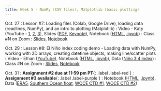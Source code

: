 ```yaml
---
title: Week 5 - NumPy (CSV files), Matplotlib (basic plotting)
---
```


Oct. 27
: Lesson #7: Loading files (Colab, Google Drive), loading data (readlines, NumPy), and an intro to plotting (Matplotlib)
  : Video - Katy (YouTube - [1](#), [2](#), [3](#)), Slides ([PDF](/OCEAN_215/materials/lessons/lesson_7.pdf), [Keynote](/OCEAN_215/materials/lessons/lesson_7.key)), Notebook ([HTML](https://nbviewer.org/github/ethan-campbell/OCEAN_215/blob/main/materials/lessons/lesson_7_notebook.ipynb), [.ipynb](/OCEAN_215/materials/lessons/lesson_7_notebook.ipynb))
: Class #N on Zoom
  : [Slides](#), [Notebook](#)

Oct. 29
: Lesson #8: El Niño index coding demo - Loading data with NumPy, working with 2D arrays, creating datetime objects, making line/scatter plots
  : Video - Ethan ([YouTube](#)), Notebook ([HTML](https://nbviewer.org/github/ethan-campbell/OCEAN_215/blob/main/materials/lessons/lesson_8_notebook.ipynb), [.ipynb](/OCEAN_215/materials/lessons/lesson_8_notebook.ipynb)), Data ([Niño 3.4 index](/OCEAN_215/materials/data/nino34.long.data.txt))
: Class #N on Zoom
  : [Slides](#), [Notebook](#)

Oct. 31
: **Assignment #2 due at 11:59 pm PT**{: .label .label-red }
: **Assignment #3 available**{: .label .label-purple }
  : Notebook ([HTML](https://nbviewer.org/github/ethan-campbell/OCEAN_215/blob/main/materials/assignments/assignment_3.ipynb), [.ipynb](/OCEAN_215/materials/assignments/assignment_3.ipynb)), Data ([ERA5](/OCEAN_215/materials/data/era5_puget_sound_weather.nc), [Southern Ocean float](/OCEAN_215/materials/data/Southern_Ocean_float_9094_time_series.csv), [WOCE CTD #1](/OCEAN_215/materials/data/WOCE_I06S_CTD_20080305.csv), [WOCE CTD #2](/OCEAN_215/materials/data/WOCE_I06S_CTD_20190416.csv))